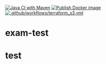 [![Java CI with Maven](https://github.com/fredrikholtet/exam-test/actions/workflows/ci.yml/badge.svg)](https://github.com/fredrikholtet/examtest/actions/workflows/ci.yml)
[![Publish Docker image](https://github.com/fredrikholtet/exam-test/actions/workflows/dockerimage.yml/badge.svg)](https://github.com/fredrikholtet/exam-test/actions/workflows/dockerimage.yml)
[![.github/workflows/terraform_s3.yml](https://github.com/fredrikholtet/exam-test/actions/workflows/terraform_s3.yml/badge.svg)](https://github.com/fredrikholtet/exam-test/actions/workflows/terraform_s3.yml)
# exam-test 
# test

